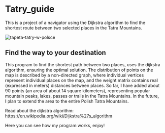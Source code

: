 # Tatry_guide
This is a project of a navigator using the Dijkstra algorithm to find the shortest route between two selected places in the Tatra Mountains.


![tapeta-tatry-w-polsce](https://user-images.githubusercontent.com/101999487/192108260-9976ef64-4bc1-4706-b75e-664c5efce862.jpg)



## Find the way to your destination

This program to find the shortest path between two places, uses the dijkstra algorithm, ensuring the optimal solution. The distribution of points on the map is described by a non-directed graph, where individual vertices represent individual places on the map, and the weight matrix contains real (expressed in meters) distances between places. So far, I have added about 90 points (an area of about 14 square kilometers), representing popular mountain peaks, lakes, passes or trails in the Tatra Mountains. In the future, I plan to extend the area to the entire Polish Tatra Mountains.

Read about the dijkstra algorithm: https://en.wikipedia.org/wiki/Dijkstra%27s_algorithm

Here you can see how my program works, enjoy!

